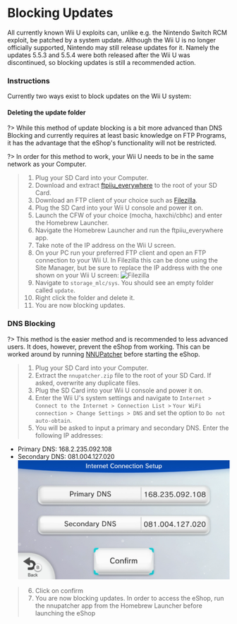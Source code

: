 # Blocking Updates

All currently known Wii U exploits can, unlike e.g. the Nintendo Switch RCM exploit, be patched by a system update. Although the Wii U is no longer officially supported, Nintendo may still release updates for it. Namely the updates 5.5.3 and 5.5.4 were both released after the Wii U was discontinued, so blocking updates is still a recommended action.

### Instructions

Currently two ways exist to block updates on the Wii U system:
<!-- tabs:start -->

#### **Deleting the update folder**
?> While this method of update blocking is a bit more advanced than DNS Blocking and currently requires at least basic knowledge on FTP Programs, it has the advantage that the eShop's functionality will not be restricted.

?> In order for this method to work, your Wii U needs to be in the same network as your Computer.
> 1. Plug your SD Card into your Computer.
> 2. Download and extract [ftpiiu_everywhere](http://wiiubru.com/appstore/zips/fpiiu-cbhc.zip) to the root of your SD Card.
> 3. Download an FTP client of your choice such as [Filezilla](https://filezilla-project.org/download.php).
> 4. Plug the SD Card into your Wii U console and power it on.
> 5. Launch the CFW of your choice (mocha, haxchi/cbhc) and enter the Homebrew Launcher.
> 6. Navigate the Homebrew Launcher and run the ftpiiu_everywhere app.
> 7. Take note of the IP address on the Wii U screen.
> 8. On your PC run your preferred FTP client and open an FTP connection to your Wii U. In Filezilla this can be done using the Site Manager, but be sure to replace the IP address with the one shown on your Wii U screen:
![Filezilla](https://cdn.discordapp.com/attachments/399670410565910529/533075194546356224/1.png)
> 9. Navigate to `storage_mlc/sys`. You should see an empty folder called `update`.
> 10. Right click the folder and delete it.
> 11. You are now blocking updates.

### **DNS Blocking**
?> This method is the easier method and is recommended to less advanced users. It does, however, prevent the eShop from working. This can be worked around by running [NNUPatcher](http://www.wiiubru.com/appstore/zips/nnupatcher.zip) before starting the eShop.
> 1. Plug your SD Card into your Computer.
> 2. Extract the `nnupatcher.zip` file to the root of your SD Card. If asked, overwrite any duplicate files.
> 3. Plug the SD Card into your Wii U console and power it on.
> 4. Enter the Wii U's system settings and navigate to `Internet > Connect to the Internet > Connection List >`
> `Your WiFi connection > Change Settings > DNS` and set the option to `Do not auto-obtain`.
> 5. You will be asked to input a primary and secondary DNS. Enter the following IP addresses:
  - Primary DNS: 168.2.235.092.108
  - Secondary DNS: 081.004.127.020
![DNS Block](assets/img/DNS.png)
> 6. Click on confirm
> 7. You are now blocking updates. In order to access the eShop, run the nnupatcher app from the Homebrew Launcher before launching the eShop


<!-- tabs:end -->
